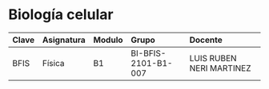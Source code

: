 
# Biología celular

| Clave | Asignatura | Modulo | Grupo | Docente |
| :-- | :-- | :-- | :-- | :-- |
| BFIS | Física | B1 | BI-BFIS-2101-B1-007 | LUIS RUBEN NERI MARTINEZ |

